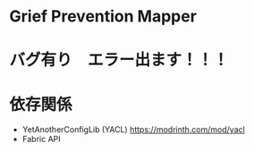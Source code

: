 # Grief Prevention Mapper

# バグ有り　エラー出ます！！！

# 依存関係
- YetAnotherConfigLib (YACL) https://modrinth.com/mod/yacl
- Fabric API
